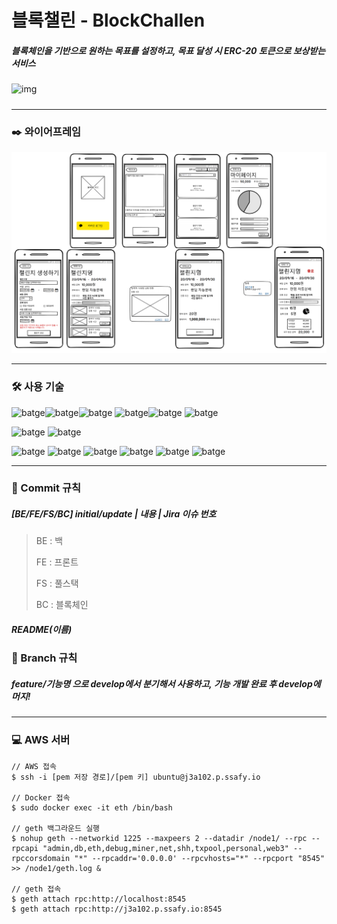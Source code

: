 # 블록챌린 - BlockChallen

##### 블록체인을 기반으로 원하는 목표를 설정하고, 목표 달성 시 ERC-20 토큰으로 보상받는 서비스

![img](.Img\blockchallen.png)

##### 

-------



### :black_nib: 와이어프레임

![img](.\Img\wireframe.png)



-------



### :hammer_and_wrench: 사용 기술

![batge](https://img.shields.io/badge/Ubuntu-18.04.1%20LTS-blue)![batge](https://img.shields.io/badge/Docker-19.03.12-blue)![batge](https://img.shields.io/badge/MySQL-8.0.20-blue) ![batge](https://img.shields.io/badge/Vue.js-2.6.11-blue)![batge](https://img.shields.io/badge/Vagrant-2.2.10-blue) ![batge](https://img.shields.io/badge/Geth-1.9.20-blue)

![batge](https://img.shields.io/badge/OpenJDK-1.8-blue) ![batge](https://img.shields.io/badge/Node.js-12.18.2-blue) 

![batge](https://img.shields.io/badge/STS-3.9.12-lightgrey) ![batge](https://img.shields.io/badge/Intellij-2020.2.1-lightgrey) ![batge](https://img.shields.io/badge/VSCode-1.49.0-lightgrey) ![batge](https://img.shields.io/badge/Gitlab-11.6.2-yellow) ![batge](https://img.shields.io/badge/Jira-8.2-yellow) ![batge](https://img.shields.io/badge/Notion----yellow)



----



### :page_facing_up: Commit 규칙

##### [BE/FE/FS/BC] initial/update | 내용 | Jira 이슈 번호

> BE : 백
>
> FE : 프론트
>
> FS : 풀스택
>
> BC : 블록체인

##### README(이름)



### :page_facing_up: Branch 규칙

##### feature/기능명 으로 develop에서 분기해서 사용하고, 기능 개발 완료 후 develop에 머지!



----



### :computer: AWS 서버

```aws
// AWS 접속
$ ssh -i [pem 저장 경로]/[pem 키] ubuntu@j3a102.p.ssafy.io

// Docker 접속
$ sudo docker exec -it eth /bin/bash

// geth 백그라운드 실행
$ nohup geth --networkid 1225 --maxpeers 2 --datadir /node1/ --rpc --rpcapi "admin,db,eth,debug,miner,net,shh,txpool,personal,web3" --rpccorsdomain "*" --rpcaddr='0.0.0.0' --rpcvhosts="*" --rpcport "8545" >> /node1/geth.log &

// geth 접속
$ geth attach rpc:http://localhost:8545
$ geth attach rpc:http://j3a102.p.ssafy.io:8545
```


